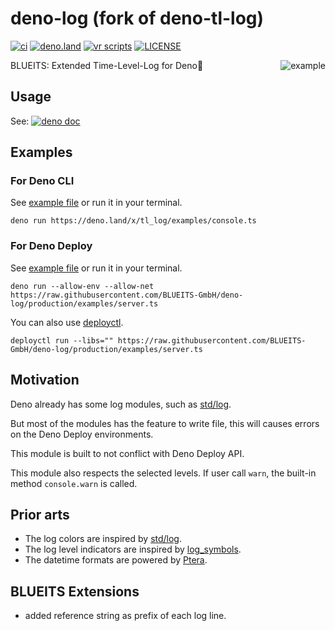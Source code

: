 # deno-log (fork of deno-tl-log)

[![ci](https://github.com/kawarimidoll/deno-tl-log/workflows/ci/badge.svg)](.github/workflows/ci.yml)
[![deno.land](https://img.shields.io/badge/deno-%5E1.14.0-green?logo=deno)](https://deno.land)
[![vr scripts](https://badges.velociraptor.run/flat.svg)](https://velociraptor.run)
[![LICENSE](https://img.shields.io/badge/license-MIT-brightgreen)](LICENSE)

<img align="right" src="https://user-images.githubusercontent.com/8146876/132111226-d4eef47f-683b-4353-8c5a-fbd1f6314eea.png" alt="example">
<!-- assets: https://github.com/kawarimidoll/deno-tl-log/issues/1 -->

BLUEITS: Extended Time-Level-Log for Deno🦕

## Usage

See:
[![deno doc](https://doc.deno.land/badge.svg)](https://doc.deno.land/https/deno.land/x/tl_log/mod.ts)

## Examples

### For Deno CLI

See [example file](examples/console.ts) or run it in your terminal.

```
deno run https://deno.land/x/tl_log/examples/console.ts
```

### For Deno Deploy

See [example file](examples/server.ts) or run it in your terminal.

```
deno run --allow-env --allow-net https://raw.githubusercontent.com/BLUEITS-GmbH/deno-log/production/examples/server.ts
```

You can also use [deployctl](https://github.com/deno_land/deployctl).

```
deployctl run --libs="" https://raw.githubusercontent.com/BLUEITS-GmbH/deno-log/production/examples/server.ts
```

## Motivation

Deno already has some log modules, such as [std/log](https://deno.land/std/log).

But most of the modules has the feature to write file, this will causes errors
on the Deno Deploy environments.

This module is built to not conflict with Deno Deploy API.

This module also respects the selected levels. If user call `warn`, the built-in
method `console.warn` is called.

## Prior arts

- The log colors are inspired by [std/log](https://deno.land/std/log).
- The log level indicators are inspired by
  [log_symbols](https://deno.land/x/log_symbols).
- The datetime formats are powered by [Ptera](https://deno.land/x/ptera).

## BLUEITS Extensions

- added reference string as prefix of each log line.
